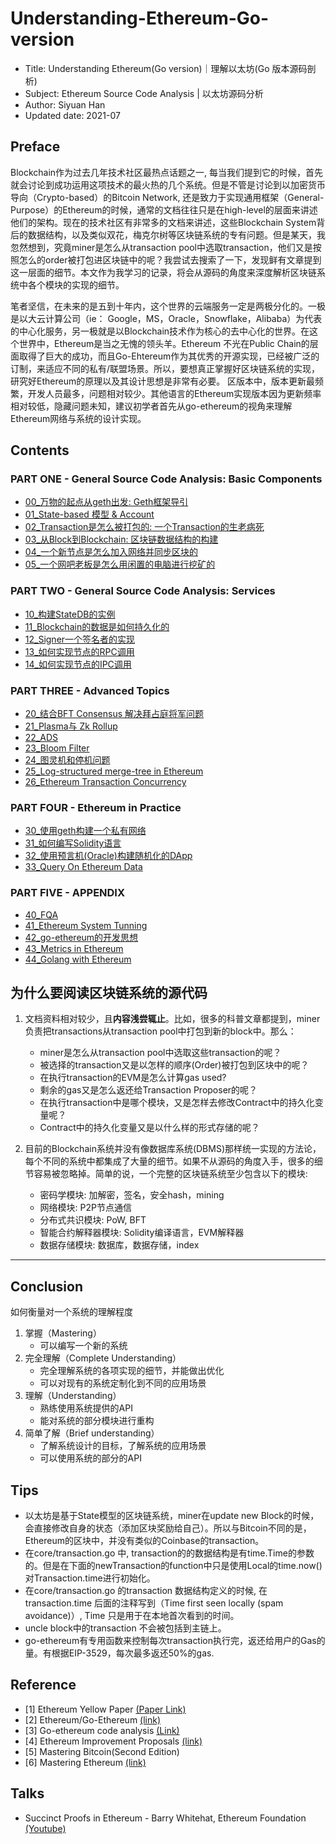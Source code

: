 # Understanding-Ethereum-Go-version

- Title: Understanding Ethereum(Go version)｜理解以太坊(Go 版本源码剖析)
- Subject: Ethereum Source Code Analysis | 以太坊源码分析
- Author: Siyuan Han
- Updated date: 2021-07

## Preface

Blockchain作为过去几年技术社区最热点话题之一, 每当我们提到它的时候，首先就会讨论到成功运用这项技术的最火热的几个系统。但是不管是讨论到以加密货币导向（Crypto-based）的Bitcoin Network, 还是致力于实现通用框架（General-Purpose）的Ethereum的时候，通常的文档往往只是在high-level的层面来讲述他们的架构。现在的技术社区有非常多的文档来讲述，这些Blockchain System背后的数据结构，以及类似双花，梅克尔树等区块链系统的专有问题。但是某天，我忽然想到，究竟miner是怎么从transaction pool中选取transaction，他们又是按照怎么的order被打包进区块链中的呢？我尝试去搜索了一下，发现鲜有文章提到这一层面的细节。本文作为我学习的记录，将会从源码的角度来深度解析区块链系统中各个模块的实现的细节。

笔者坚信，在未来的是五到十年内，这个世界的云端服务一定是两极分化的。一极是以大云计算公司（ie： Google，MS，Oracle，Snowflake，Alibaba）为代表的中心化服务，另一极就是以Blockchain技术作为核心的去中心化的世界。在这个世界中，Ethereum是当之无愧的领头羊。Ethereum 不光在Public Chain的层面取得了巨大的成功，而且Go-Ehtereum作为其优秀的开源实现，已经被广泛的订制，来适应不同的私有/联盟场景。所以，要想真正掌握好区块链系统的实现，研究好Ethereum的原理以及其设计思想是非常有必要。
 区版本中，版本更新最频繁，开发人员最多，问题相对较少。其他语言的Ethereum实现版本因为更新频率相对较低，隐藏问题未知，建议初学者首先从go-ethereum的视角来理解Ethereum网络与系统的设计实现。

## Contents

### PART ONE - General Source Code Analysis: Basic Components

- [00_万物的起点从geth出发: Geth框架导引](00_geth.md)
- [01_State-based 模型 & Account](01_account.md)
- [02_Transaction是怎么被打包的: 一个Transaction的生老病死](02_transaction.md)
- [03_从Block到Blockchain: 区块链数据结构的构建](03_block_blockchain.md)
- [04_一个新节点是怎么加入网络并同步区块的](04_p2p_net_node_sync.md)
- [05_一个网吧老板是怎么用闲置的电脑进行挖矿的](05_mining_hash_gpu.md)

### PART TWO - General Source Code Analysis: Services

- [10_构建StateDB的实例](10_tire_statedb.md)
- [11_Blockchain的数据是如何持久化的](11_leveldb_in_practice.md)
- [12_Signer一个签名者的实现](12_signer.md)
- [13_如何实现节点的RPC调用](13_rpc.md)
- [14_如何实现节点的IPC调用](14_ipc.md)

### PART THREE - Advanced Topics

- [20_结合BFT Consensus 解决拜占庭将军问题](20_bft_consensus.md)
- [21_Plasma与 Zk Rollup](21_zkp_Plasma.md)
- [22_ADS](22_ads_merkel.md)
- [23_Bloom Filter](23_bloom_filter.md)
- [24_图灵机和停机问题](24_turing_halting.md)
- [25_Log-structured merge-tree in Ethereum](25_lsm_tree.md)
- [26_Ethereum Transaction Concurrency](26_txn_concurrency.md)

### PART FOUR - Ethereum in Practice

- [30_使用geth构建一个私有网络](30_geth_private_network.md)
- [31_如何编写Solidity语言](31_solidity_in_practice.md)
- [32_使用预言机(Oracle)构建随机化的DApp](32_oracle.md)
- [33_Query On Ethereum Data](33_query.md)

### PART FIVE - APPENDIX

- [40_FQA](#tips)
- [41_Ethereum System Tunning](41_system_tunning.md)
- [42_go-ethereum的开发思想](42_developer_view.md)
- [43_Metrics in Ethereum](43_metrics.md)
- [44_Golang with Ethereum](44_golang_ethereum.md)

## 为什么要阅读区块链系统的源代码

1. 文档资料相对较少，且**内容浅尝辄止**。比如，很多的科普文章都提到，miner负责把transactions从transaction pool中打包到新的block中。那么：
    - miner是怎么从transaction pool中选取这些transaction的呢？
    - 被选择的transaction又是以怎样的顺序(Order)被打包到区块中的呢？
    - 在执行transaction的EVM是怎么计算gas used?
    - 剩余的gas又是怎么返还给Transaction Proposer的呢？
    - 在执行transaction中是哪个模块，又是怎样去修改Contract中的持久化变量呢？
    - Contract中的持久化变量又是以什么样的形式存储的呢？

2. 目前的Blockchain系统并没有像数据库系统(DBMS)那样统一实现的方法论，每个不同的系统中都集成了大量的细节。如果不从源码的角度入手，很多的细节容易被忽略掉。简单的说，一个完整的区块链系统至少包含以下的模块: 
    - 密码学模块: 加解密，签名，安全hash，mining
    - 网络模块: P2P节点通信
    - 分布式共识模块: PoW, BFT
    - 智能合约解释器模块: Solidity编译语言，EVM解释器
    - 数据存储模块: 数据库，数据存储，index

-----------------------------------------------------------

## Conclusion

如何衡量对一个系统的理解程度

1. 掌握（Mastering）
    - 可以编写一个新的系统
2. 完全理解（Complete Understanding）
    - 完全理解系统的各项实现的细节，并能做出优化
    - 可以对现有的系统定制化到不同的应用场景
3. 理解（Understanding）
    - 熟练使用系统提供的API
    - 能对系统的部分模块进行重构
4. 简单了解（Brief understanding）
    - 了解系统设计的目标，了解系统的应用场景
    - 可以使用系统的部分的API

## Tips
<a name="tips"></a>

- 以太坊是基于State模型的区块链系统，miner在update new Block的时候，会直接修改自身的状态（添加区块奖励给自己）。所以与Bitcoin不同的是，Ethereum的区块中，并没有类似的Coinbase的transaction。
- 在core/transaction.go 中, transaction的的数据结构是有time.Time的参数的。但是在下面的newTransaction的function中只是使用Local的time.now()对Transaction.time进行初始化。
- 在core/transaction.go 的transaction 数据结构定义的时候, 在transaction.time 后面的注释写到（Time first seen locally (spam avoidance)）, Time 只是用于在本地首次看到的时间。
- uncle block中的transaction 不会被包括到主链上。
- go-ethereum有专用函数来控制每次transaction执行完，返还给用户的Gas的量。有根据EIP-3529，每次最多返还50%的gas.

## Reference

- [1] Ethereum Yellow Paper [(Paper Link)](https://ethereum.github.io/yellowpaper/paper.pdf)
- [2] Ethereum/Go-Ethereum [(link)](https://github.com/ethereum/go-ethereum)
- [3] Go-ethereum code analysis [(Link)](https://github.com/ZtesoftCS/go-ethereum-code-analysis) 
- [4] Ethereum Improvement Proposals [(link)](https://github.com/ethereum/EIPs)
- [5] Mastering Bitcoin(Second Edition)
- [6] Mastering Ethereum [(link)](https://github.com/ethereumbook/ethereumbook)

## Talks

- Succinct Proofs in Ethereum - Barry Whitehat, Ethereum Foundation [(Youtube)](https://www.youtube.com/watch?v=TtsDNneTDDY)
